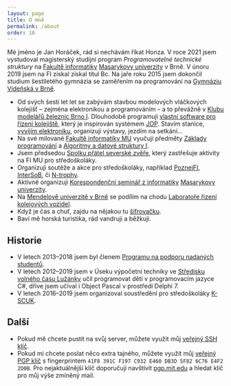```yaml
---
layout: page
title: O mně
permalink: /about
order: 10
---
```


Mé jméno je Jan Horáček, rád si nechávám říkat Honza.
V roce 2021 jsem vystudoval magisterský studijní program
*Programovatelné technické struktury* na [Fakultě
informatiky](http://www.fi.muni.cz) [Masarykovy univerzity](http://www.muni.cz)
v Brně. V únoru 2019 jsem na FI získal získal titul Bc. Na jaře roku 2015 jsem
dokončil studium šestiletého gymnázia se zaměřením na programování na [Gymnáziu
Vídeňská v Brně](http://www.gvid.cz/).

 * Od svých šesti let let se zabývám stavbou modelových vláčkových kolejišť – zejména
   elektronikou a programováním – a to převážně v [Klubu modelářů železnic
   Brno I](https://kmz-brno.cz/).
   Dlouhodobě programuji [vlastní software pro řízení
   kolejiště](http://hjop.kmz-brno.cz/), který je inspirován systémem
   [JOP](https://cs.wikipedia.org/wiki/Jednotné_obslužné_pracoviště). Stavím
   stanice, [vyvíjím elektroniku](https://mtb.kmz-brno.cz/), organizuji výstavy,
   jezdím na setkání...
 * Na své milované [Fakultě informatiky MU](http://www.fi.muni.cz/) vyučuji
   předměty [Základy programování](https://is.muni.cz/predmet/fi/podzim2018/IB111)
   a [Algoritmy a datové struktury I](https://is.muni.cz/predmet/fi/jaro2019/IB002).
 * Jsem předsedou [Spolku přátel severské zvěře](https://zverinec.fi.muni.cz/),
   který zastřešuje aktivity na FI MU pro středoškoláky.
 * Organizuji soutěže a akce pro středoškoláky, například
   [PoznejFI](http://poznej.fi.muni.cz/), [InterSoB](http://intersob.fi.muni.cz/),
   či [N-trophy](https://ntrophy.cz/).
 * Aktivně organizuji [Korespondenční seminář z informatiky](https://ksi.fi.muni.cz/)
   [Masarykovy univerzity](https://muni.cz).
 * Na [Mendelově univerzitě v Brně](http://mendelu.cz/) se podílím na chodu
   [Laboratoře řízení kolejových vozidel](http://lrkv.pef.mendelu.cz).
 * Když je čas a chuť, zajdu na nějakou tu [šifrovačku](/puzzles).
 * Baví mě horská turistika, rád vandruji a běžkuji.

## Historie

 * V letech 2013–2018 jsem byl členem
   [Programu na podporu nadaných studentů](http://www.jcmm.cz/projekt/ppns).
 * V letech 2012–2019 jsem v Úseku výpočetní techniky ve [Středisku volného času
   Lužánky](https://luzanky.cz/") učil programovat děti v programovacím
   jazyce C#, dříve jsem učíval i Object Pascal v prostředí Delphi 7.
 * V letech 2016–2019 jsem organizoval soustředění pro středoškoláky
   [K-SCUK](https://kscuk.fi.muni.cz/).

## Další

 * Pokud mě chcete pustit na svůj server, můžete využit můj [veřejný SSH
   klíč](assets/id_green-18-1.pub).
 * Pokud mi chcete poslat něco extra tajného, můžete využít můj [veřejný PGP
   klíč](assets/mail.pub) s fingerprintem `41F8 391C F197 C932 E460 DB3D 5F82
   6C76 E4F2 2D0B`. Pro nejaktuálnější klíč doporučuji navštívit
   [pgp.mit.edu](http://pgp.mit.edu/pks/lookup?search=jan.horacek%40seznam.cz&op=index)
   a hledat klíč pro můj výše zmíněný mail.
